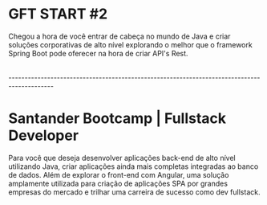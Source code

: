 # GFT START #2
<p>Chegou a hora de você entrar de cabeça no mundo de Java e criar soluções corporativas de alto nível explorando 
o melhor que o framework Spring Boot pode oferecer na hora de criar API's Rest.</p>

<br>
--------------------------------------------------------------------------------------------
<br>

# Santander Bootcamp | Fullstack Developer
<p>
Para você que deseja desenvolver aplicações back-end de alto nível utilizando Java, criar aplicações ainda mais completas integradas 
ao banco de dados. Além de explorar o front-end com Angular, uma solução amplamente utilizada para criação de aplicações SPA 
por grandes empresas do mercado e trilhar uma carreira de sucesso como dev fullstack. 
</p>